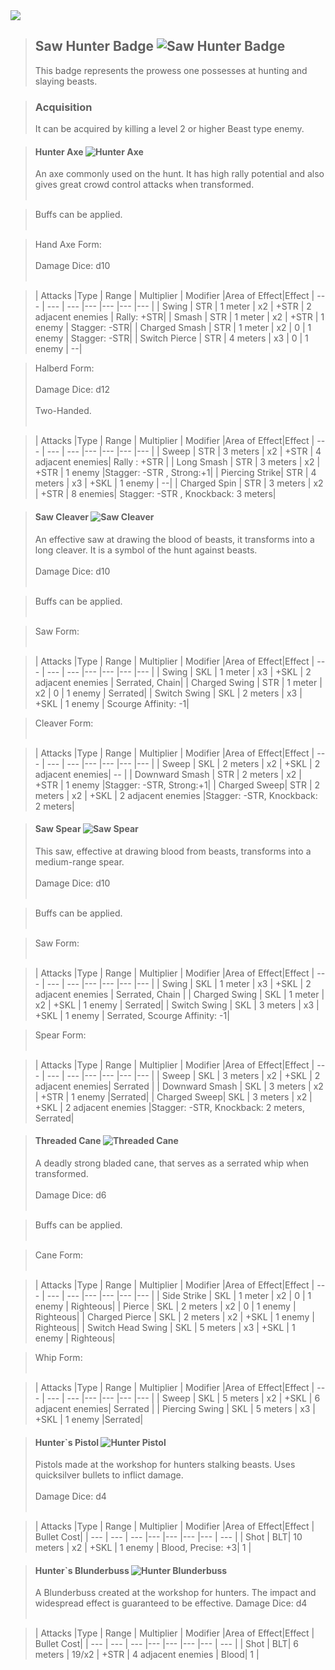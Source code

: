 <link rel="stylesheet" href="../assets/css/weaponspage.css">
<a id= "logo" href="https://fellipepombo.github.io/BloodandBeastsTTRPG/">
  <img src="../assets/images/logo.png">
</a>


>## Saw Hunter Badge ![Saw Hunter Badge](../assets/images/weapons/badges/sawhunter.png)
>This badge represents the prowess one possesses at hunting and slaying beasts.

>### Acquisition
>It can be acquired by killing a level 2 or higher Beast type enemy.

>#### Hunter Axe ![Hunter Axe](../assets/images/weapons/sawhunter/hunteraxe.png)
>An axe commonly used on the hunt. It has high rally potential and also gives great crowd control attacks when transformed.<br><br>

>Buffs can be applied. <br><br>

>Hand Axe Form: <br><br>
Damage Dice: d10  <br><br>

>| Attacks |Type  | Range | Multiplier | Modifier |Area of Effect|Effect
| --- | --- | --- |--- |--- |--- |--- |
| Swing | STR | 1 meter | x2 | +STR | 2 adjacent enemies | Rally: +STR|
| Smash | STR | 1 meter | x2 | +STR | 1 enemy | Stagger: -STR|
| Charged Smash | STR | 1 meter | x2 | 0 | 1 enemy | Stagger: -STR|
| Switch Pierce | STR | 4 meters | x3 | 0 | 1 enemy | --|

>Halberd Form: <br><br>
Damage Dice: d12  <br><br>
>Two-Handed. <br><br>

>| Attacks |Type  | Range | Multiplier | Modifier |Area of Effect|Effect
| --- | --- | --- |--- |--- |--- |--- |
| Sweep | STR | 3 meters | x2 | +STR | 4 adjacent enemies| Rally : +STR |
| Long Smash | STR | 3 meters | x2 | +STR | 1 enemy |Stagger: -STR , Strong:+1|
| Piercing Strike| STR | 4 meters | x3 | +SKL | 1 enemy | --|
| Charged Spin | STR | 3 meters | x2 | +STR | 8 enemies| Stagger: -STR , Knockback: 3 meters|

>#### Saw Cleaver ![Saw Cleaver](../assets/images/weapons/sawhunter/sawcleaver.png)
>An effective saw at drawing the blood of beasts, it transforms into a long cleaver. It is a symbol of the hunt against beasts.<br><br>
Damage Dice: d10 <br><br>

>Buffs can be applied. <br><br>

>Saw Form: <br><br>

>| Attacks |Type  | Range | Multiplier | Modifier |Area of Effect|Effect
| --- | --- | --- |--- |--- |--- |--- |
| Swing | SKL | 1 meter | x3 | +SKL | 2 adjacent enemies | Serrated, Chain|
| Charged Swing | STR | 1 meter | x2 | 0 | 1 enemy | Serrated|
| Switch Swing | SKL | 2 meters | x3 | +SKL | 1 enemy | Scourge Affinity: -1|

>Cleaver Form: <br><br>

>| Attacks |Type  | Range | Multiplier | Modifier |Area of Effect|Effect
| --- | --- | --- |--- |--- |--- |--- |
| Sweep | SKL | 2 meters | x2 | +SKL | 2 adjacent enemies| -- |
| Downward Smash | STR | 2 meters | x2 | +STR | 1 enemy |Stagger: -STR, Strong:+1|
| Charged Sweep| STR | 2 meters | x2 | +SKL | 2 adjacent enemies |Stagger: -STR, Knockback: 2 meters|

>#### Saw Spear ![Saw Spear](../assets/images/weapons/sawhunter/sawspear.png)
>This saw, effective at drawing blood from beasts, transforms into a medium-range spear.<br><br>
Damage Dice: d10 <br><br>

>Buffs can be applied. <br><br>

>Saw Form: <br><br>

>| Attacks |Type  | Range | Multiplier | Modifier |Area of Effect|Effect
| --- | --- | --- |--- |--- |--- |--- |
| Swing | SKL | 1 meter | x3 | +SKL | 2 adjacent enemies | Serrated, Chain |
| Charged Swing | SKL | 1 meter | x2 | +SKL | 1 enemy | Serrated|
| Switch Swing | SKL | 3 meters | x3 | +SKL | 1 enemy | Serrated, Scourge Affinity: -1|

>Spear Form: <br><br>

>| Attacks |Type  | Range | Multiplier | Modifier |Area of Effect|Effect
| --- | --- | --- |--- |--- |--- |--- |
| Sweep | SKL | 3 meters | x2 | +SKL | 2 adjacent enemies| Serrated |
| Downward Smash | SKL | 3 meters | x2 | +STR | 1 enemy |Serrated|
| Charged Sweep| SKL | 3 meters | x2 | +SKL | 2 adjacent enemies |Stagger: -STR, Knockback: 2 meters, Serrated|


>#### Threaded Cane ![Threaded Cane](../assets/images/weapons/sawhunter/threadedcane.png)
>A deadly strong bladed cane, that serves as a serrated whip when transformed. <br><br>
Damage Dice: d6 <br><br>

>Buffs can be applied. <br><br>

>Cane Form: <br><br>

>| Attacks |Type  | Range | Multiplier | Modifier |Area of Effect|Effect
| --- | --- | --- |--- |--- |--- |--- |
| Side Strike | SKL | 1 meter | x2 | 0 | 1 enemy | Righteous|
| Pierce | SKL | 2 meters | x2 | 0 | 1 enemy | Righteous|
| Charged Pierce | SKL | 2 meters | x2 | +SKL | 1 enemy | Righteous|
| Switch Head Swing | SKL | 5 meters | x3 | +SKL | 1 enemy | Righteous|

>Whip Form: <br><br>

>| Attacks |Type  | Range | Multiplier | Modifier |Area of Effect|Effect
| --- | --- | --- |--- |--- |--- |--- |
| Sweep | SKL | 5 meters | x2 | +SKL | 6 adjacent enemies| Serrated |
| Piercing Swing | SKL | 5 meters | x3 | +SKL | 1 enemy |Serrated|



>#### Hunter`s Pistol ![Hunter Pistol](../assets/images/weapons/sawhunter/hunterpistol.png)
>Pistols made at the workshop for hunters stalking beasts. Uses quicksilver bullets to inflict damage. <br><br>
Damage Dice: d4  <br><br>


>| Attacks |Type  | Range | Multiplier | Modifier |Area of Effect|Effect | Bullet Cost|
| --- | --- | --- |--- |--- |--- |--- | --- |
| Shot | BLT| 10 meters | x2 | +SKL | 1 enemy | Blood, Precise: +3| 1 |



>#### Hunter`s Blunderbuss ![Hunter Blunderbuss](../assets/images/weapons/sawhunter/hunterblunderbuss.png)
> A Blunderbuss created at the workshop for hunters. The impact and widespread effect is guaranteed to be effective.
Damage Dice: d4  <br><br>

>| Attacks |Type  | Range | Multiplier | Modifier |Area of Effect|Effect | Bullet Cost|
| --- | --- | --- |--- |--- |--- |--- | --- |
| Shot | BLT| 6 meters | 19/x2 | +STR | 4 adjacent enemies | Blood| 1 |
